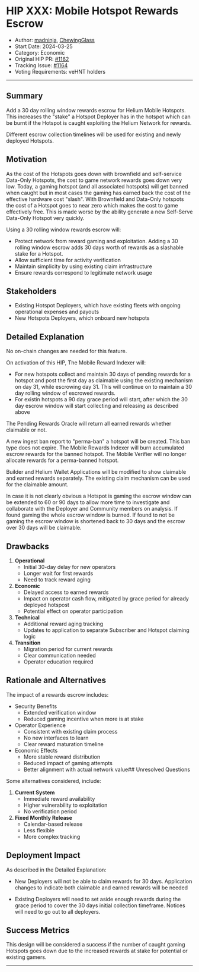 # HIP XXX: Mobile Hotspot Rewards Escrow

- Author: [madninja](https://github.com/madninja), [ChewingGlass](https://github.com/ChewingGlass)
- Start Date: 2024-03-25
- Category: Economic
- Original HIP PR: [#1162](https://github.com/helium/HIP/pull/1162)
- Tracking Issue: [#1164](https://github.com/helium/HIP/issues/1164)
- Voting Requirements: veHNT holders

---

## Summary

Add a 30 day rolling window rewards escrow for Helium Mobile Hotspots. This increases the "stake" a Hotspot Deployer has in the hotspot which can be burnt if the Hotspot is caught exploiting the Helium Network for rewards.

Different escrow collection timelines will be used for existing and newly deployed Hotspots.


## Motivation

As the cost of the Hotspots goes down with brownfield and self-service Data-Only Hotspots, the cost to game network rewards goes down very low. Today, a gaming hotspot (and all associated hotspots) will get banned when caught but in most cases the gaming has earned back the cost of the effective hardware cost "slash". With Brownfield and Data-Only hotspots the cost of a Hotspot goes to near zero which makes the cost to game effectively free. This is made worse by the ability generate a new Self-Serve Data-Only Hotspot very quickly.

Using a 30 rolling window rewards escrow will:

- Protect network from reward gaming and exploitation. Adding a 30 rolling window escrow adds 30 days worth of rewards as a slashable stake for a Hotspot.
- Allow sufficient time for activity verification
- Maintain simplicity by using existing claim infrastructure
- Ensure rewards correspond to legitimate network usage

## Stakeholders

- Existing Hotspot Deployers, which have existing fleets with ongoing operational expenses and payouts
- New Hotspots Deployers, which onboard new hotspots


## Detailed Explanation

 No on-chain changes are needed for this feature.

On activation of this HIP, The Mobile Reward Indexer will:

 - For new hotspots collect and maintain 30 days of pending rewards for a hotspot and post the first day as claimable using the existing mechanism on day 31, while escrowing day 31. This will continue on to maintain a 30 day rolling window of escrowed rewards.
 - For existin hotspots a 90 day grace period will start, after which the 30 day escrow window will start collecting and releasing as described above 

The Pending Rewards Oracle will return all earned rewards whether claimable or not.

A new ingest ban report to "perma-ban" a hotspot will be created. This ban type does not expire. The Mobile Rewards Indexer will burn accumulated escrow rewards for the banned hotspot. The Mobile Verifier will no longer allocate rewards for a perma-banned hotspot.

Builder and Helium Wallet Applications will be modified to show claimable and earned rewards separately. The existing claim mechanism can be used for the claimable amount.

In case it is not clearly obvious a Hotspot is gaming the escrow window can be extended to 60 or 90 days to allow more time to investigate and collaborate with the Deployer and Community members on analysis. If found gaming the whole escrow window is burned. If found to not be gaming the escrow window is shortened back to 30 days and the escrow over 30 days will be claimable.


## Drawbacks

1. **Operational**
   - Initial 30-day delay for new operators
   - Longer wait for first rewards
   - Need to track reward aging
2. **Economic**
   - Delayed access to earned rewards
   - Impact on operator cash flow, mitigated by grace period for already deployed hotspost
   - Potential effect on operator participation
3. **Technical**
   - Additional reward aging tracking
   - Updates to application to separate Subscriber and Hotspot claiming logic
4. **Transition**
   - Migration period for current rewards
   - Clear communication needed
   - Operator education required


## Rationale and Alternatives

The impact of a rewards escrow includes:

* Security Benefits
  - Extended verification window
  - Reduced gaming incentive when more is at stake
* Operator Experience
  - Consistent with existing claim process
  - No new interfaces to learn
  - Clear reward maturation timeline
* Economic Effects
  - More stable reward distribution
  - Reduced impact of gaming attempts
  - Better alignment with actual network value## Unresolved Questions

Some alternatives considered, include:

1. **Current System**
   - Immediate reward availability
   - Higher vulnerability to exploitation
   - No verification period
2. **Fixed Monthly Release**
   - Calendar-based release
   - Less flexible
   - More complex tracking

## Deployment Impact

As described in the Detailed Explanation:

 - New Deployers will not be able to claim rewards for 30 days. Application changes to indicate both claimable and earned rewards will be needed

 - Existing Deployers will need to set aside enough rewards during the grace period to cover the 30 days initial collection timeframe. Notices will need to go out to all deployers. 

## Success Metrics

This design will be considered a success if the number of caught gaming Hotspots goes down due to the increased rewards at stake for potential or existing gamers. 

---

[hip-103]: https://github.com/helium/HIP/blob/main/0139-phase-out-cbrs.md
[hip-140]:  https://github.com/helium/HIP/blob/main/0140-adjust-service-provider-boost-qualifiers.md
